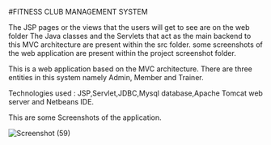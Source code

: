 #FITNESS CLUB MANAGEMENT SYSTEM 

The JSP pages or the views that the users will get to see are on the web folder
The Java classes and the Servlets that act as the main backend to this MVC architecture are present within the src folder.
some screenshots of the web application are present within the project screenshot folder.

This  is a web application based on the MVC architecture. There are three entities in this system namely Admin, Member and Trainer.

Technologies used :  JSP,Servlet,JDBC,Mysql  database,Apache Tomcat web server and  Netbeans IDE.


This are some Screenshots of the application.

![Screenshot (59)](https://user-images.githubusercontent.com/68557958/87989709-26d2a900-cb00-11ea-96f0-d3a0f226a97d.png)


